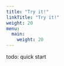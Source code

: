```yaml
---
title: "Try it!"
linkTitle: "Try it!"
weight: 20
menu:
  main:
    weight: 20
---
```


todo: quick start
